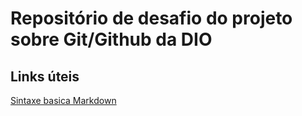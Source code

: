 # Repositório de desafio do projeto sobre Git/Github da DIO
## Links úteis
[Sintaxe basica Markdown](https://www.markdownguide.org/basic-syntax/)
